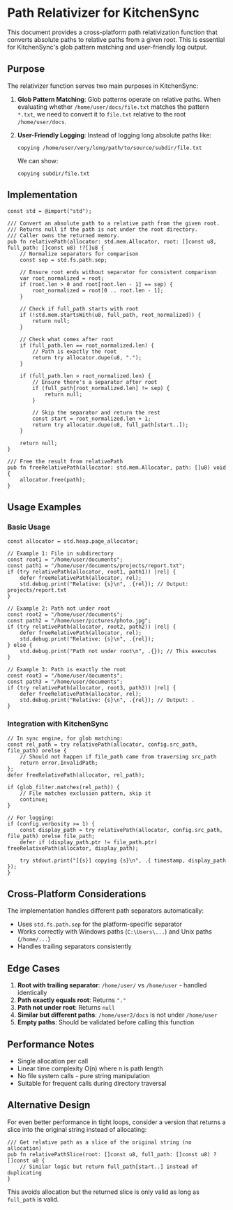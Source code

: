 # Path Relativizer for KitchenSync

This document provides a cross-platform path relativization function that converts absolute paths to relative paths from a given root. This is essential for KitchenSync's glob pattern matching and user-friendly log output.

## Purpose

The relativizer function serves two main purposes in KitchenSync:

1. **Glob Pattern Matching**: Glob patterns operate on relative paths. When evaluating whether `/home/user/docs/file.txt` matches the pattern `*.txt`, we need to convert it to `file.txt` relative to the root `/home/user/docs`.

2. **User-Friendly Logging**: Instead of logging long absolute paths like:
   ```
   copying /home/user/very/long/path/to/source/subdir/file.txt
   ```
   We can show:
   ```
   copying subdir/file.txt
   ```

## Implementation

```zig
const std = @import("std");

/// Convert an absolute path to a relative path from the given root.
/// Returns null if the path is not under the root directory.
/// Caller owns the returned memory.
pub fn relativePath(allocator: std.mem.Allocator, root: []const u8, full_path: []const u8) !?[]u8 {
    // Normalize separators for comparison
    const sep = std.fs.path.sep;
    
    // Ensure root ends without separator for consistent comparison
    var root_normalized = root;
    if (root.len > 0 and root[root.len - 1] == sep) {
        root_normalized = root[0 .. root.len - 1];
    }
    
    // Check if full_path starts with root
    if (!std.mem.startsWith(u8, full_path, root_normalized)) {
        return null;
    }
    
    // Check what comes after root
    if (full_path.len == root_normalized.len) {
        // Path is exactly the root
        return try allocator.dupe(u8, ".");
    }
    
    if (full_path.len > root_normalized.len) {
        // Ensure there's a separator after root
        if (full_path[root_normalized.len] != sep) {
            return null;
        }
        
        // Skip the separator and return the rest
        const start = root_normalized.len + 1;
        return try allocator.dupe(u8, full_path[start..]);
    }
    
    return null;
}

/// Free the result from relativePath
pub fn freeRelativePath(allocator: std.mem.Allocator, path: []u8) void {
    allocator.free(path);
}
```

## Usage Examples

### Basic Usage

```zig
const allocator = std.heap.page_allocator;

// Example 1: File in subdirectory
const root1 = "/home/user/documents";
const path1 = "/home/user/documents/projects/report.txt";
if (try relativePath(allocator, root1, path1)) |rel| {
    defer freeRelativePath(allocator, rel);
    std.debug.print("Relative: {s}\n", .{rel}); // Output: projects/report.txt
}

// Example 2: Path not under root
const root2 = "/home/user/documents";
const path2 = "/home/user/pictures/photo.jpg";
if (try relativePath(allocator, root2, path2)) |rel| {
    defer freeRelativePath(allocator, rel);
    std.debug.print("Relative: {s}\n", .{rel});
} else {
    std.debug.print("Path not under root\n", .{}); // This executes
}

// Example 3: Path is exactly the root
const root3 = "/home/user/documents";
const path3 = "/home/user/documents";
if (try relativePath(allocator, root3, path3)) |rel| {
    defer freeRelativePath(allocator, rel);
    std.debug.print("Relative: {s}\n", .{rel}); // Output: .
}
```

### Integration with KitchenSync

```zig
// In sync engine, for glob matching:
const rel_path = try relativePath(allocator, config.src_path, file_path) orelse {
    // Should not happen if file_path came from traversing src_path
    return error.InvalidPath;
};
defer freeRelativePath(allocator, rel_path);

if (glob_filter.matches(rel_path)) {
    // File matches exclusion pattern, skip it
    continue;
}

// For logging:
if (config.verbosity >= 1) {
    const display_path = try relativePath(allocator, config.src_path, file_path) orelse file_path;
    defer if (display_path.ptr != file_path.ptr) freeRelativePath(allocator, display_path);
    
    try stdout.print("[{s}] copying {s}\n", .{ timestamp, display_path });
}
```

## Cross-Platform Considerations

The implementation handles different path separators automatically:
- Uses `std.fs.path.sep` for the platform-specific separator
- Works correctly with Windows paths (`C:\Users\...`) and Unix paths (`/home/...`)
- Handles trailing separators consistently

## Edge Cases

1. **Root with trailing separator**: `/home/user/` vs `/home/user` - handled identically
2. **Path exactly equals root**: Returns `"."`
3. **Path not under root**: Returns `null`
4. **Similar but different paths**: `/home/user2/docs` is not under `/home/user`
5. **Empty paths**: Should be validated before calling this function

## Performance Notes

- Single allocation per call
- Linear time complexity O(n) where n is path length
- No file system calls - pure string manipulation
- Suitable for frequent calls during directory traversal

## Alternative Design

For even better performance in tight loops, consider a version that returns a slice into the original string instead of allocating:

```zig
/// Get relative path as a slice of the original string (no allocation)
pub fn relativePathSlice(root: []const u8, full_path: []const u8) ?[]const u8 {
    // Similar logic but return full_path[start..] instead of duplicating
}
```

This avoids allocation but the returned slice is only valid as long as `full_path` is valid.
